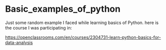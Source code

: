 # Basic_examples_of_python
Just some random example I faced while learning basics of Python.
here is the course I was participating in:

  https://openclassrooms.com/en/courses/2304731-learn-python-basics-for-data-analysis

